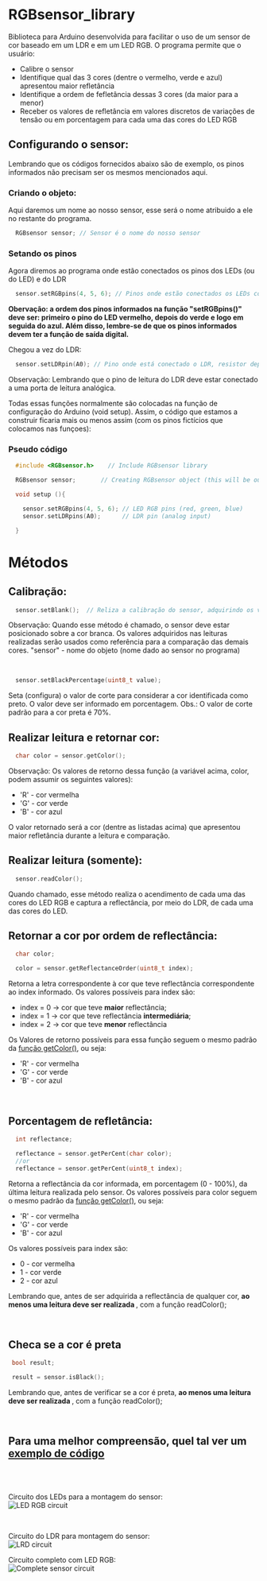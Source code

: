 # RGBsensor_library

Biblioteca para Arduino desenvolvida para facilitar o uso de um sensor de cor baseado em um LDR e em um LED RGB. O programa permite que o usuário:
<ul>
  <li>Calibre o sensor</li>
  <li>Identifique qual das 3 cores (dentre o vermelho, verde e azul) apresentou maior refletância</li>
  <li>Identifique a ordem de fefletância dessas 3 cores (da maior para a menor)</li>
  <li>Receber os valores de refletância em valores discretos de variações de tensão ou em porcentagem para cada uma das cores do LED RGB</>
</ul>

## Configurando o sensor:
  Lembrando que os códigos fornecidos abaixo são de exemplo, os pinos informados não precisam ser os mesmos mencionados aqui.
### Criando o objeto:
  Aqui daremos um nome ao nosso sensor, esse será o nome atribuido a ele no restante do programa.
  ```cpp
    RGBsensor sensor; // Sensor é o nome do nosso sensor
  ```
### Setando os pinos
  Agora diremos ao programa onde estão conectados os pinos dos LEDs (ou do LED) e do LDR
  ```cpp
    sensor.setRGBpins(4, 5, 6); // Pinos onde estão conectados os LEDs coloridos, respectivamente vermelho, verde e azul
  ```
  <strong>
  Obervação: a ordem dos pinos informados na função "setRGBpins()" deve ser: primeiro o pino do LED vermelho, depois do verde e logo em seguida do azul. Além disso, lembre-se de que os pinos informados devem ter a função de saída digital.
  </strong>
  
  Chegou a vez do LDR:
  
  ```cpp
    sensor.setLDRpin(A0); // Pino onde está conectado o LDR, resistor dependente de luz
  ```
  Observação: Lembrando que o pino de leitura do LDR deve estar conectado a uma porta de leitura analógica.

  Todas essas funções normalmente são colocadas na função de configuração do Arduino (void setup). Assim, o código que estamos a construir ficaria mais ou menos assim (com os pinos fictícios que colocamos nas funçoes):
  ### Pseudo código
```ino
  #include <RGBsensor.h>	// Include RGBsensor library

  RGBsensor sensor;	      // Creating RGBsensor object (this will be our sensor's name)

  void setup (){

    sensor.setRGBpins(4, 5, 6); // LED RGB pins (red, green, blue)
    sensor.setLDRpins(A0);      // LDR pin (analog input)

  }
```

# Métodos
 ## Calibração:
  ```cpp
    sensor.setBlank();  // Reliza a calibração do sensor, adquirindo os valores de refletência na cor branca
  ```
  Observação: Quando esse método é chamado, o sensor deve estar posicionado sobre a cor branca. Os valores adquiridos nas leituras realizadas serão usados como referência para a comparação das demais cores.
  "sensor" - nome do objeto (nome dado ao sensor no programa)

<br>

  ```cpp
    sensor.setBlackPercentage(uint8_t value);
  ```
  Seta (configura) o valor de corte para considerar a cor identificada como preto. O valor deve ser informado em porcentagem.
  Obs.: O valor de corte padrão para a cor preta é 70%.
<br>

## Realizar leitura e retornar cor:
  ```cpp
    char color = sensor.getColor();
  ```
  Observação: Os valores de retorno dessa função (a variável acima, color, podem assumir os seguintes valores):
  <ul>
    <li>'R' - cor vermelha</li>
    <li>'G' - cor verde</li>
    <li>'B' - cor azul</li>
  </ul>
  O valor retornado será a cor (dentre as listadas acima) que apresentou maior refletância durante a leitura e comparação.


## Realizar leitura (somente):
  ```cpp
    sensor.readColor();
  ```
  Quando chamado, esse método realiza o acendimento de cada uma das cores do LED RGB e captura a reflectância, por meio do LDR, de cada uma das cores do LED.

## Retornar a cor por ordem de reflectância:
```cpp
  char color;

  color = sensor.getReflectanceOrder(uint8_t index);
```
  Retorna a letra correspondente à cor que teve reflectância correspondente ao index informado.
  Os valores possíveis para index são:
  <ul>
    <li>index = 0 -> cor que teve <strong>maior</strong> reflectância;</li>
    <li>index = 1 -> cor que teve reflectância <strong>intermediária</strong>;</li>
    <li>index = 2 -> cor que teve <strong>menor</strong> reflectância</li>
  </ul>

  Os Valores de retorno possíveis para essa função seguem o mesmo padrão da <a href="https://github.com/hugo-max-m-teixeira/RGBsensor_library#realizar-leitura-e-retornar-cor">função getColor()</a>, ou seja:
   <ul>
    <li>'R' - cor vermelha</li>
    <li>'G' - cor verde</li>
    <li>'B' - cor azul</li>
  </ul>

<br>

## Porcentagem de refletância:
```cpp
  int reflectance;

  reflectance = sensor.getPerCent(char color);
  //or
  reflectance = sensor.getPerCent(uint8_t index);
```
  Retorna a reflectância da cor informada, em porcentagem (0 - 100%), da última leitura realizada pelo sensor. Os valores possíveis para color seguem o mesmo padrão da <a href="https://github.com/hugo-max-m-teixeira/RGBsensor_library#realizar-leitura-e-retornar-cor">função getColor()</a>, ou seja:
   <ul>
    <li>'R' - cor vermelha</li>
    <li>'G' - cor verde</li>
    <li>'B' - cor azul</li>
  </ul>

  Os valores possíveis para index são:
   <ul>
    <li>0 - cor vermelha</li>
    <li>1 - cor verde</li>
    <li>2 - cor azul</li>
  </ul>

  Lembrando que, antes de ser adquirida a reflectância de qualquer cor, <strong>ao menos uma leitura deve ser realizada </strong>, com a <a hfef="https://github.com/hugo-max-m-teixeira/RGBsensor_library#realizar-leitura-somente">função readColor()</a>;

<br>

## Checa se a cor é preta
 ```cpp
  bool result;

  result = sensor.isBlack();
```
 Lembrando que, antes de verificar se a cor é preta, <strong>ao menos uma leitura deve ser realizada </strong>, com a <a hfef="https://github.com/hugo-max-m-teixeira/RGBsensor_library#realizar-leitura-somente">função readColor()</a>;

<br>

## Para uma melhor compreensão, quel tal ver um <a href="https://github.com/hugo-max-m-teixeira/RGBsensor_library/blob/master/examples/simple_color_identification/simple_color_identification.ino">exemplo de código</a>

<br><br>

Circuito dos LEDs para a montagem do sensor:
<br>
<centered>
<img src="https://lh3.googleusercontent.com/pw/AM-JKLX6JTpDHBP50dBqnG3bwnBzCkpaOF5wh4Fc9OgkYYe0CTNVMIpVxwUcUVzozkrkBF8ycurTQ2PYptZy5M6mjgJZi2IMfWKmt_VVAEeanrl9aEFmdDf4HogreXLsuzyqFEEEBVEHVj7i2zUQJyHUIlI=w523-h479-no?authuser=0" alt="LED RGB circuit">
</centered>

<br>

Circuito do LDR para montagem do sensor:
<br>
<centered>
<img src="https://lh3.googleusercontent.com/pw/AM-JKLVooRc7L8dB-TpldFEa9NZW3qI8LndtBVRrxjRPF1sbqRHDUFajTqYL70ggdA9lcXr9AL6yvvAdMhLznOt9NNCJVk-8OQvFuIDkToBRSDWkpjIf7yZDGHMFhxj4lHYPR-bTEU_-e_D2nyoZTQWTCb8=w423-h417-no?authuser=0" alt="LRD circuit">
</centered>

Circuito completo com LED RGB:
<br>
<img class="teste" src="https://lh3.googleusercontent.com/pw/AL9nZEUd7jZHjX4IssW9GO13bndIgVJQnCKGh9MjIqKscCKwm8PItvW2EFku8Rm-Ffj9u3meC_Q9B88BsbmVMZfePhURo5dxcFb_PLuik5herZjohwvFJejyPRc9D3O7FU5Eq6VXrOthFyIBIFk5wa8N-DQs=w774-h531-no?authuser=0" alt="Complete sensor circuit">
